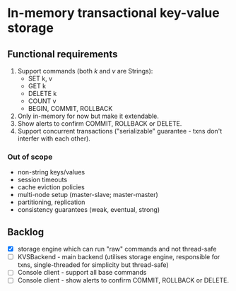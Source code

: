 # In-memory transactional key-value storage

## Functional requirements
1. Support commands (both *k* and _v_ are Strings):
   * SET k, v
   * GET k
   * DELETE k
   * COUNT v
   * BEGIN, COMMIT, ROLLBACK
2. Only in-memory for now but make it extendable.
3. Show alerts to confirm COMMIT, ROLLBACK or DELETE.
4. Support concurrent transactions ("serializable" guarantee - txns don't interfer with each other).

### Out of scope
   * non-string keys/values
   * session timeouts
   * cache eviction policies
   * multi-node setup (master-slave; master-master)
   * partitioning, replication
   * consistency guarantees (weak, eventual, strong)
    
## Backlog
 - [x] storage engine which can run "raw" commands and not thread-safe
 - [ ] KVSBackend - main backend (utilises storage engine, responsible for txns, single-threaded for simplicity but thread-safe)
 - [ ] Console client - support all base commands
 - [ ] Console client - show alerts to confirm COMMIT, ROLLBACK or DELETE.
